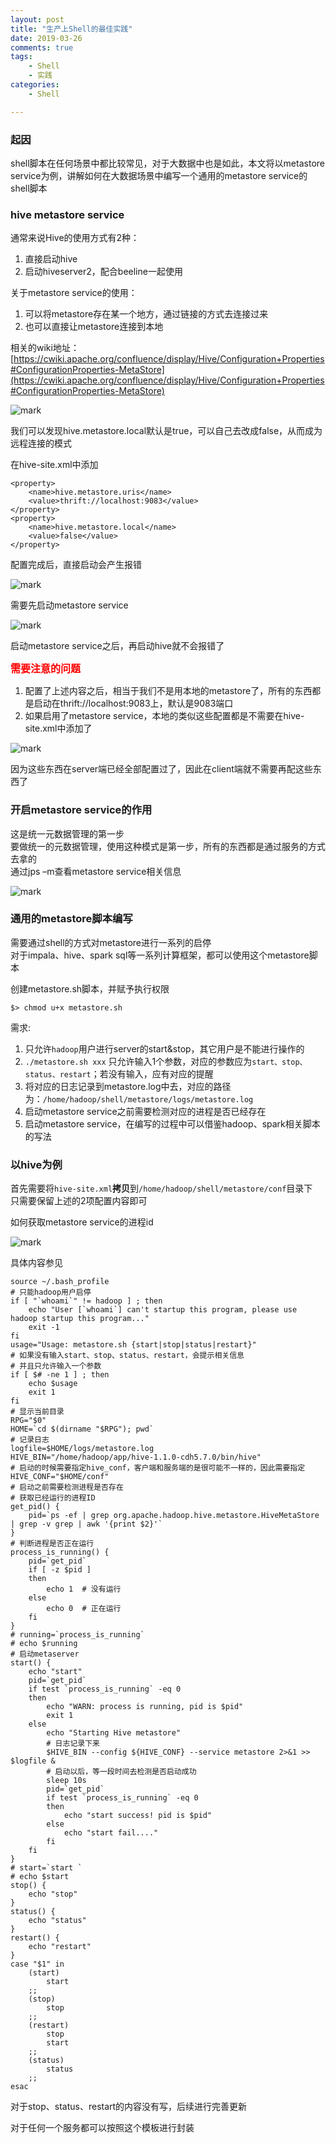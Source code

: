 ```yaml
---
layout: post
title: "生产上Shell的最佳实践"
date: 2019-03-26
comments: true
tags: 
    - Shell
    - 实践
categories: 
    - Shell

---
```


<!--more--> 

### 起因

shell脚本在任何场景中都比较常见，对于大数据中也是如此，本文将以metastore service为例，讲解如何在大数据场景中编写一个通用的metastore service的shell脚本

### hive metastore service

通常来说Hive的使用方式有2种：

1. 直接启动hive
2. 启动hiveserver2，配合beeline一起使用

关于metastore service的使用：

1. 可以将metastore存在某一个地方，通过链接的方式去连接过来
2. 也可以直接让metastore连接到本地

相关的wiki地址：[https://cwiki.apache.org/confluence/display/Hive/Configuration+Properties#ConfigurationProperties-MetaStore](https://cwiki.apache.org/confluence/display/Hive/Configuration+Properties#ConfigurationProperties-MetaStore)

![mark](http://pucwi7op1.bkt.clouddn.com/blog/20190724/oHNvcKq8M0X3.png?imageslim)

我们可以发现hive.metastore.local默认是true，可以自己去改成false，从而成为远程连接的模式

在hive-site.xml中添加

```
<property>
    <name>hive.metastore.uris</name>
    <value>thrift://localhost:9083</value>
</property>
<property>
    <name>hive.metastore.local</name>
    <value>false</value>
</property>
```

配置完成后，直接启动会产生报错

![mark](http://pucwi7op1.bkt.clouddn.com/blog/20190724/CfmwWqULyrA0.png?imageslim)

需要先启动metastore service

![mark](http://pucwi7op1.bkt.clouddn.com/blog/20190724/pR7qUDTXIcH9.png?imageslim)

启动metastore service之后，再启动hive就不会报错了

<font color="red" size=3><b>需要注意的问题</b></font>

1. 配置了上述内容之后，相当于我们不是用本地的metastore了，所有的东西都是启动在thrift://localhost:9083上，默认是9083端口
2. 如果启用了metastore service，本地的类似这些配置都是不需要在hive-site.xml中添加了

![mark](http://pucwi7op1.bkt.clouddn.com/blog/20190724/o19sVa8cFF6C.png?imageslim)

因为这些东西在server端已经全部配置过了，因此在client端就不需要再配这些东西了

### 开启metastore service的作用

这是统一元数据管理的第一步<br>
要做统一的元数据管理，使用这种模式是第一步，所有的东西都是通过服务的方式去拿的<br>
通过jps –m查看metastore service相关信息

![mark](http://pucwi7op1.bkt.clouddn.com/blog/20190724/jh3eFk5thr78.png?imageslim)

### 通用的metastore脚本编写

需要通过shell的方式对metastore进行一系列的启停<br>
对于impala、hive、spark sql等一系列计算框架，都可以使用这个metastore脚本

创建metastore.sh脚本，并赋予执行权限

```
$> chmod u+x metastore.sh
```

需求:

1. 只允许`hadoop`用户进行server的start&stop，其它用户是不能进行操作的
2. `./metastore.sh xxx` 只允许输入1个参数，对应的参数应为`start、stop、status、restart`；若没有输入，应有对应的提醒
3. 将对应的日志记录到metastore.log中去，对应的路径为：`/home/hadoop/shell/metastore/logs/metastore.log`
4. 启动metastore service之前需要检测对应的进程是否已经存在
5. 启动metastore service，在编写的过程中可以借鉴hadoop、spark相关脚本的写法

### 以hive为例

首先需要将`hive-site.xml`**拷贝**到`/home/hadoop/shell/metastore/conf`目录下<br>
只需要保留上述的2项配置内容即可

如何获取metastore service的进程id

![mark](http://pucwi7op1.bkt.clouddn.com/blog/20190724/zk9hV0BrjMRf.png?imageslim)

具体内容参见

```
source ~/.bash_profile
# 只能hadoop用户启停
if [ "`whoami`" != hadoop ] ; then
    echo "User [`whoami`] can't startup this program, please use hadoop startup this program..."
    exit -1
fi
usage="Usage: metastore.sh {start|stop|status|restart}"
# 如果没有输入start、stop、status、restart，会提示相关信息
# 并且只允许输入一个参数
if [ $# -ne 1 ] ; then
    echo $usage
    exit 1
fi
# 显示当前目录
RPG="$0"
HOME=`cd $(dirname "$RPG"); pwd`
# 记录日志
logfile=$HOME/logs/metastore.log
HIVE_BIN="/home/hadoop/app/hive-1.1.0-cdh5.7.0/bin/hive"
# 启动的时候需要指定hive_conf，客户端和服务端的是很可能不一样的，因此需要指定
HIVE_CONF="$HOME/conf"
# 启动之前需要检测进程是否存在
# 获取已经运行的进程ID
get_pid() {
    pid=`ps -ef | grep org.apache.hadoop.hive.metastore.HiveMetaStore | grep -v grep | awk '{print $2}'`
}
# 判断进程是否正在运行
process_is_running() {
    pid=`get_pid`
    if [ -z $pid ]
    then
        echo 1  # 没有运行
    else
        echo 0  # 正在运行
    fi
}
# running=`process_is_running`
# echo $running
# 启动metaserver
start() {
    echo "start"
    pid=`get_pid`
    if test `process_is_running` -eq 0
    then
        echo "WARN: process is running, pid is $pid"
        exit 1
    else
        echo "Starting Hive metastore"
        # 日志记录下来
        $HIVE_BIN --config ${HIVE_CONF} --service metastore 2>&1 >> $logfile &
        # 启动以后，等一段时间去检测是否启动成功
        sleep 10s
        pid=`get_pid`
        if test `process_is_running` -eq 0
        then
            echo "start success! pid is $pid"
        else
            echo "start fail...."
        fi
    fi
}
# start=`start `
# echo $start
stop() {
    echo "stop"
}
status() {
    echo "status"
}
restart() {
    echo "restart"
}
case "$1" in
    (start)
        start
    ;;
    (stop)
        stop
    ;;
    (restart)
        stop
        start
    ;;
    (status)
        status
    ;;
esac
```

对于stop、status、restart的内容没有写，后续进行完善更新

对于任何一个服务都可以按照这个模板进行封装